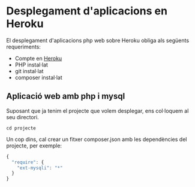 # Desplegament d'aplicacions en Heroku

El desplegament d'aplicacions php web sobre Heroku obliga als següents requeriments:

* Compte en [Heroku](https://heroku.com)
* PHP instal·lat
* git instal·lat
* composer instal·lat

## Aplicació web amb php i mysql

Suposant que ja tenim el projecte que volem desplegar, ens col·loquem al seu directori.

```text
cd projecte

```

Un cop dins, cal crear un fitxer composer.json amb les dependències del projecte, per exemple:

```javascript
{
  "require": {
    "ext-mysqli": "*"
  }
}
```

